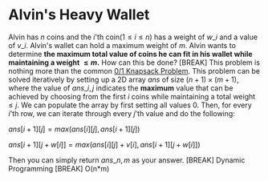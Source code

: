 # Alvin's Heavy Wallet
Alvin has $n$ coins and the $i$'th coin$(1\le i\le n)$ has a weight of $w\_i$ and a value of $v\_i$. Alvin's wallet can hold a maximum weight of $m$. Alvin wants to determine **the maximum total value of coins he can fit in his wallet while maintaining a weight $\le m$.** How can this be done?
[BREAK]
This problem is nothing more than the common [0/1 Knapsack Problem](https://www.geeksforgeeks.org/0-1-knapsack-problem-dp-10/). This problem can be solved iteratively by setting up a 2D array $ans$ of size $(n+1) \times (m+1)$, where the value of $ans\_{i,j}$ indicates the **maximum** value that can be achieved by choosing from the first $i$ coins while maintaining a total weight $\le j$. We can populate the array by first setting all values $0$. Then, for every $i$'th row, we can iterate through every $j$'th value and do the following:

$ans[i+1][j] = max(ans[i][j], ans[i+1][j])$

$ans[i+1][j+w[i]] = max(ans[i][j] + v[i], ans[i+1][j+w[i]])$

Then you can simply return $ans\_{n,m}$ as your answer.
[BREAK]
Dynamic Programming
[BREAK]
O(n*m)